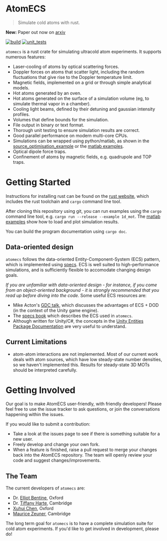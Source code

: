 # AtomECS
> Simulate cold atoms with rust.
 
**New:** Paper out now on [arxiv](https://arxiv.org/abs/2105.06447)

[![build](https://github.com/TeamAtomECS/AtomECS/actions/workflows/build.yml/badge.svg)](https://github.com/TeamAtomECS/AtomECS/actions/workflows/build.yml) [![unit_tests](https://github.com/TeamAtomECS/AtomECS/actions/workflows/unit-tests.yml/badge.svg)](https://github.com/TeamAtomECS/AtomECS/actions/workflows/unit-tests.yml)

`atomecs` is a rust crate for simulating ultracold atom experiments. It supports numerous features:
* Laser-cooling of atoms by optical scattering forces.
* Doppler forces on atoms that scatter light, including the random fluctuations that give rise to the Doppler temperature limit.
* Magnetic fields, implemented on a grid or through simple analytical models.
* Hot atoms generated by an oven.
* Hot atoms generated on the surface of a simulation volume (eg, to simulate thermal vapor in a chamber).
* Cooling light beams, defined by their detuning and gaussian intensity profiles.
* Volumes that define bounds for the simulation.
* File output in binary or text format.
* Thorough unit testing to ensure simulation results are correct.
* Good parallel performance on modern multi-core CPUs.
* Simulations can be wrapped using python/matlab, as shown in the [source_optimisation_example](https://github.com/TeamAtomECS/source_optimisation_example) or the [matlab examples](https://github.com/TeamAtomECS/matlab_examples).
* Optical dipole force traps.
* Confinement of atoms by magnetic fields, e.g. quadrupole and TOP traps.

# Getting Started

Instructions for installing rust can be found on the [rust website](https://www.rust-lang.org/tools/install), which includes the rust toolchain and `cargo` command line tool.

After cloning this repository using git, you can run examples using the `cargo` command line tool, e.g. `cargo run --release --example 1d_mot`.
The [matlab examples](https://github.com/TeamAtomECS/matlab_examples) show how to load and plot simulation results.

You can build the program documentation using `cargo doc`.

## Data-oriented design

`atomecs` follows the data-oriented Entity-Component-System (ECS) pattern, which is implemented using [specs](https://github.com/slide-rs/specs).
ECS is well suited to high-performance simulations, and is sufficiently flexible to accomodate changing design goals.

_If you are unfamiliar with data-oriented design - for instance, if you come from an object-oriented background - it is strongly recommended that you read up before diving into the code._ Some useful ECS resources are:
* Mike Acton's [GDC talk](https://www.youtube.com/watch?v=p65Yt20pw0g), which discusses the advantages of ECS + DOD (in the context of the Unity game engine).
* The [specs book](https://specs.amethyst.rs/docs/tutorials/) which describes the ECS used in `atomecs`.
* Although written for Unity/C#, the concepts in the [Unity Entities Package Documentation](https://docs.unity3d.com/Packages/com.unity.entities@0.14/manual/ecs_core.html) are very useful to understand.

## Current Limitations

* atom-atom interactions are not implemented. Most of our current work deals with atom sources, which have low steady-state number densities, so we haven't implemented this. Results for steady-state 3D MOTs should be interpreted carefully.

# Getting Involved

Our goal is to make AtomECS user-friendly, with friendly developers! Please feel free to use the issue tracker to ask questions, or join the conversations happening within the issues.

If you would like to submit a contribution:
* Take a look at the issues page to see if there is something suitable for a new user.
* Freely develop and change your own fork.
* When a feature is finished, raise a pull request to merge your changes back into the AtomECS repository. The team will openly review your code and suggest changes/improvements.

## The Team

The current developers of `atomecs` are:
* Dr. [Elliot Bentine](https://github.com/ElliotB256), Oxford
* Dr. [Tiffany Harte](https://github.com/tiffanyharte), Cambridge
* [Xuhui Chen](https://github.com/Pi-sun), Oxford
* [Maurice Zeuner](https://github.com/MauriceZeuner), Cambridge

The long term goal for `atomecs` is to have a complete simulation suite for cold atom experiments.
If you'd like to get involved in development, please do!
